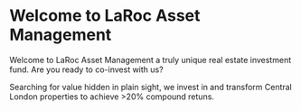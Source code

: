 # Welcome to LaRoc Asset Management

Welcome to LaRoc Asset Management a truly unique real estate investment fund. 
Are you ready to co-invest with us?

Searching for value hidden in plain sight, we invest in and transform Central London properties to achieve >20% compound retuns. 
